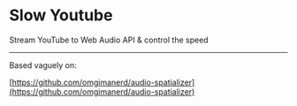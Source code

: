 # Slow Youtube

Stream YouTube to Web Audio API & control the speed

--- 
Based vaguely on:

[https://github.com/omgimanerd/audio-spatializer](https://github.com/omgimanerd/audio-spatializer)
